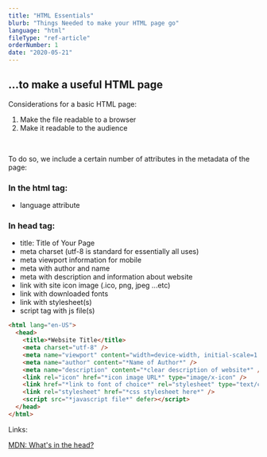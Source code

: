```yaml
---
title: "HTML Essentials"
blurb: "Things Needed to make your HTML page go"
language: "html"
fileType: "ref-article"
orderNumber: 1
date: "2020-05-21"
---
```


## ...to make a useful HTML page

Considerations for a basic HTML page:

1. Make the file readable to a browser
2. Make it readable to the audience

<br/>

To do so, we include a certain number of attributes in the metadata of the page:

<div class="styling-div">

### In the html tag:

- language attribute

### In head tag:

- title: Title of Your Page
- meta charset (utf-8 is standard for essentially all uses)
- meta viewport information for mobile
- meta with author and name
- meta with description and information about website
- link with site icon image (.ico, png, jpeg ...etc)
- link with downloaded fonts
- link with stylesheet(s)
- script tag with js file(s)

</div>

```html
<html lang="en-US">
  <head>
    <title>*Website Title</title>
    <meta charset="utf-8" />
    <meta name="viewport" content="width=device-width, initial-scale=1.0" />
    <meta name="author" content="*Name of Author*" />
    <meta name="description" content="*clear description of website*" />
    <link rel="icon" href="*icon image URL*" type="image/x-icon" />
    <link href="*link to font of choice*" rel="stylesheet" type="text/css" />
    <link rel="stylesheet" href="*css stylesheet here*" />
    <script src="*javascript file*" defer></script>
  </head>
</html>
```

Links:

[MDN: What's in the head?](https://developer.mozilla.org/en-US/docs/Learn/HTML/Introduction_to_HTML/The_head_metadata_in_HTML)
